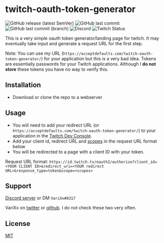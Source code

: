#  twitch-oauth-token-generator
![GitHub release (latest SemVer)](https://img.shields.io/github/v/release/varixx/twitch-oauth-token-generator?sort=semver) ![GitHub last commit](https://img.shields.io/github/last-commit/varixx/twitch-oauth-token-generator) ![GitHub last commit (branch)](https://img.shields.io/github/last-commit/varixx/twitch-oauth-token-generator/dev?label=last%20commit%20%28dev%29) ![Discord](https://img.shields.io/discord/90687557523771392?color=000000&label=%20&logo=discord) ![Twitch Status](https://img.shields.io/twitch/status/varixx?label=%20&logo=twitch) 

This is a very simple oauth token generator/landing page for twitch. It may eventually take input and generate a request URL for the first step. 

Note: You can use my URL (`https://acceptdefaults.com/twitch-oauth-token-generator/`) for your application but this is a very bad idea. Tokens are essentially passwords for your Twitch applications. Although I **do not store** these tokens you have no way to verify this.

## Installation

- Download or clone the repo to a webserver 

## Usage

- You will need to add your redirect URL (or `https://acceptdefaults.com/twitch-oauth-token-generator/`) to your application in the [Twitch Dev Console](https://dev.twitch.tv/console).
- Add your client id, redirect URL and [scopes](https://dev.twitch.tv/docs/authentication#scopes) in the request URL format below
- You will be redirected to a page with a client ID with your token.

Request URL format:
`https://id.twitch.tv/oauth2/authorize?client_id=<YOUR CLIENT ID>&redirect_uri=<YOUR redirect URL>&response_type=token&scope=<scopes>` 

## Support
[Discord server](https://discord.gg/QNppY7T) or DM `VariXx#8317`

VariXx on [twitter](https://twitter.com/VariXx) or [github](https://github.com/varixx/). I do not check these two very often.  

## License
[MIT](https://choosealicense.com/licenses/mit/)

